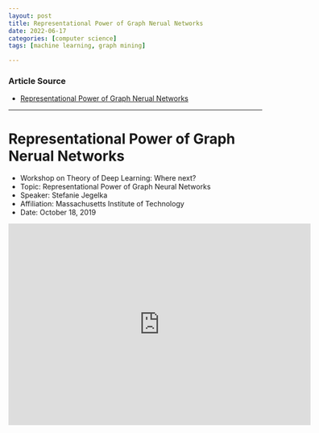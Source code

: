```yaml
---
layout: post
title: Representational Power of Graph Nerual Networks
date: 2022-06-17
categories: [computer science]
tags: [machine learning, graph mining]

---
```


### Article Source

* [Representational Power of Graph Nerual Networks](https://www.youtube.com/watch?v=USfNJNePDKQ)


---

# Representational Power of Graph Nerual Networks



* Workshop on Theory of Deep Learning: Where next? 
* Topic: Representational Power of Graph Neural Networks
* Speaker: Stefanie Jegelka
* Affiliation: Massachusetts Institute of Technology
* Date: October 18, 2019

<iframe width="600" height="400" src="https://www.youtube.com/embed/USfNJNePDKQ" title="YouTube video player" frameborder="0" allow="accelerometer; autoplay; clipboard-write; encrypted-media; gyroscope; picture-in-picture" allowfullscreen></iframe>


